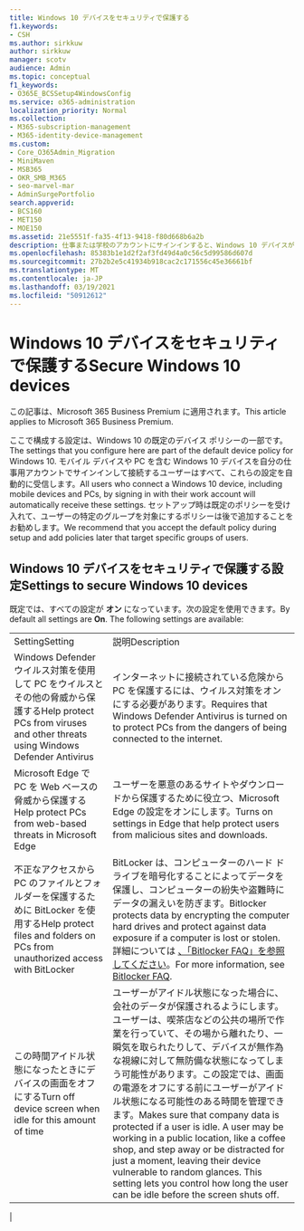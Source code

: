 ```yaml
---
title: Windows 10 デバイスをセキュリティで保護する
f1.keywords:
- CSH
ms.author: sirkkuw
author: sirkkuw
manager: scotv
audience: Admin
ms.topic: conceptual
f1_keywords:
- O365E_BCSSetup4WindowsConfig
ms.service: o365-administration
localization_priority: Normal
ms.collection:
- M365-subscription-management
- M365-identity-device-management
ms.custom:
- Core_O365Admin_Migration
- MiniMaven
- MSB365
- OKR_SMB_M365
- seo-marvel-mar
- AdminSurgePortfolio
search.appverid:
- BCS160
- MET150
- MOE150
ms.assetid: 21e5551f-fa35-4f13-9418-f80d668b6a2b
description: 仕事または学校のアカウントにサインインすると、Windows 10 デバイスが受け取る既定のデバイス ポリシーの設定を構成する方法について説明します。
ms.openlocfilehash: 85383b1e1d2f2af3fd49d4a0c56c5d99586d607d
ms.sourcegitcommit: 27b2b2e5c41934b918cac2c171556c45e36661bf
ms.translationtype: MT
ms.contentlocale: ja-JP
ms.lasthandoff: 03/19/2021
ms.locfileid: "50912612"
---
```

# <a name="secure-windows-10-devices"></a><span data-ttu-id="bbe94-103">Windows 10 デバイスをセキュリティで保護する</span><span class="sxs-lookup"><span data-stu-id="bbe94-103">Secure Windows 10 devices</span></span>

<span data-ttu-id="bbe94-104">この記事は、Microsoft 365 Business Premium に適用されます。</span><span class="sxs-lookup"><span data-stu-id="bbe94-104">This article applies to Microsoft 365 Business Premium.</span></span>

<span data-ttu-id="bbe94-105">ここで構成する設定は、Windows 10 の既定のデバイス ポリシーの一部です。</span><span class="sxs-lookup"><span data-stu-id="bbe94-105">The settings that you configure here are part of the default device policy for Windows 10.</span></span> <span data-ttu-id="bbe94-106">モバイル デバイスや PC を含む Windows 10 デバイスを自分の仕事用アカウントでサインインして接続するユーザーはすべて、これらの設定を自動的に受信します。</span><span class="sxs-lookup"><span data-stu-id="bbe94-106">All users who connect a Windows 10 device, including mobile devices and PCs, by signing in with their work account will automatically receive these settings.</span></span> <span data-ttu-id="bbe94-107">セットアップ時は既定のポリシーを受け入れて、ユーザーの特定のグループを対象にするポリシーは後で追加することをお勧めします。</span><span class="sxs-lookup"><span data-stu-id="bbe94-107">We recommend that you accept the default policy during setup and add policies later that target specific groups of users.</span></span>
  
## <a name="settings-to-secure-windows-10-devices"></a><span data-ttu-id="bbe94-108">Windows 10 デバイスをセキュリティで保護する設定</span><span class="sxs-lookup"><span data-stu-id="bbe94-108">Settings to secure Windows 10 devices</span></span>

<span data-ttu-id="bbe94-p102">既定では、すべての設定が **オン** になっています。次の設定を使用できます。</span><span class="sxs-lookup"><span data-stu-id="bbe94-p102">By default all settings are **On**. The following settings are available:</span></span>
  
|||
|:-----|:-----|
|<span data-ttu-id="bbe94-111">Setting</span><span class="sxs-lookup"><span data-stu-id="bbe94-111">Setting</span></span>  <br/> |<span data-ttu-id="bbe94-112">説明</span><span class="sxs-lookup"><span data-stu-id="bbe94-112">Description</span></span>  <br/> |
|<span data-ttu-id="bbe94-113">Windows Defender ウイルス対策を使用して PC をウイルスとその他の脅威から保護する</span><span class="sxs-lookup"><span data-stu-id="bbe94-113">Help protect PCs from viruses and other threats using Windows Defender Antivirus</span></span>  <br/> |<span data-ttu-id="bbe94-114">インターネットに接続されている危険から PC を保護するには、ウイルス対策をオンにする必要があります。</span><span class="sxs-lookup"><span data-stu-id="bbe94-114">Requires that Windows Defender Antivirus is turned on to protect PCs from the dangers of being connected to the internet.</span></span>  <br/> |
|<span data-ttu-id="bbe94-115">Microsoft Edge で PC を Web ベースの脅威から保護する</span><span class="sxs-lookup"><span data-stu-id="bbe94-115">Help protect PCs from web-based threats in Microsoft Edge</span></span>  <br/> |<span data-ttu-id="bbe94-116">ユーザーを悪意のあるサイトやダウンロードから保護するために役立つ、Microsoft Edge の設定をオンにします。</span><span class="sxs-lookup"><span data-stu-id="bbe94-116">Turns on settings in Edge that help protect users from malicious sites and downloads.</span></span>  <br/> |
|<span data-ttu-id="bbe94-117">不正なアクセスから PC のファイルとフォルダーを保護するために BitLocker を使用する</span><span class="sxs-lookup"><span data-stu-id="bbe94-117">Help protect files and folders on PCs from unauthorized access with BitLocker</span></span>  <br/> |<span data-ttu-id="bbe94-118">BitLocker は、コンピューターのハード ドライブを暗号化することによってデータを保護し、コンピューターの紛失や盗難時にデータの漏えいを防ぎます。</span><span class="sxs-lookup"><span data-stu-id="bbe94-118">Bitlocker protects data by encrypting the computer hard drives and protect against data exposure if a computer is lost or stolen.</span></span> <span data-ttu-id="bbe94-119">詳細については [、「Bitlocker FAQ」を参照してください](/windows/security/information-protection/bitlocker/bitlocker-frequently-asked-questions)。</span><span class="sxs-lookup"><span data-stu-id="bbe94-119">For more information, see [Bitlocker FAQ](/windows/security/information-protection/bitlocker/bitlocker-frequently-asked-questions).</span></span>  <br/> |
|<span data-ttu-id="bbe94-120">この時間アイドル状態になったときにデバイスの画面をオフにする</span><span class="sxs-lookup"><span data-stu-id="bbe94-120">Turn off device screen when idle for this amount of time</span></span>  <br/> |<span data-ttu-id="bbe94-p104">ユーザーがアイドル状態になった場合に、会社のデータが保護されるようにします。ユーザーは、喫茶店などの公共の場所で作業を行っていて、その場から離れたり、一瞬気を取られたりして、デバイスが無作為な視線に対して無防備な状態になってしまう可能性があります。この設定では、画面の電源をオフにする前にユーザーがアイドル状態になる可能性のある時間を管理できます。</span><span class="sxs-lookup"><span data-stu-id="bbe94-p104">Makes sure that company data is protected if a user is idle. A user may be working in a public location, like a coffee shop, and step away or be distracted for just a moment, leaving their device vulnerable to random glances. This setting lets you control how long the user can be idle before the screen shuts off.</span></span>  <br/> |
|